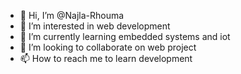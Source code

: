 - 👋 Hi, I’m @Najla-Rhouma
- 👀 I’m interested in web development 
- 🌱 I’m currently learning embedded systems and iot 
- 💞️ I’m looking to collaborate on web project
- 📫 How to reach me to learn development

<!---
Najla-Rhouma/Najla-Rhouma is a ✨ special ✨ repository because its `README.md` (this file) appears on your GitHub profile.
You can click the Preview link to take a look at your changes.
--->
